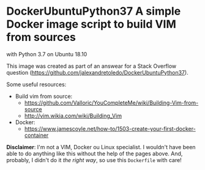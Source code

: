 # DockerUbuntuPython37 A simple Docker image script to build VIM from sources
with Python 3.7 on Ubuntu 18.10

This image was created as part of an answear for a Stack Overflow question
(https://github.com/jalexandretoledo/DockerUbuntuPython37).

Some useful resources:

 * Build vim from source:
   * https://github.com/Valloric/YouCompleteMe/wiki/Building-Vim-from-source
   * http://vim.wikia.com/wiki/Building_Vim
 * Docker:
   * https://www.jamescoyle.net/how-to/1503-create-your-first-docker-container

__Disclaimer__: I'm not a VIM, Docker ou Linux specialist. I wouldn't have been
able to do anything like this without the help of the pages above. And,
probably, I didn't do it _the right way_, so use this `Dockerfile` with care!
